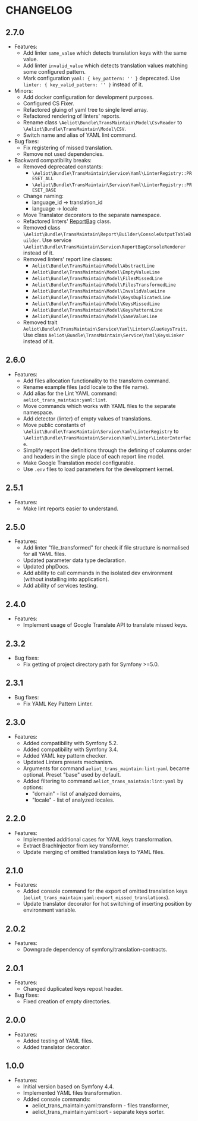 CHANGELOG
=========

2.7.0
-----
* Features:
  * Add linter `same_value` which detects translation keys with the same value.
  * Add linter `invalid_value` which detects translation values matching some configured pattern.
  * Mark configuration `yaml: { key_pattern: '' }` deprecated.
    Use `linter: { key_valid_pattern: '' }` instead of it.
* Minors:
  * Add docker configuration for development purposes.
  * Configured CS Fixer.
  * Refactored gluing of yaml tree to single level array.
  * Refactored rendering of linters' reports.
  * Rename class `\Aeliot\Bundle\TransMaintain\Model\CsvReader` to `\Aeliot\Bundle\TransMaintain\Model\CSV`.
  * Switch name and alias of YAML lint command.
* Bug fixes:
  * Fix registering of missed translation.
  * Remove not used dependencies.
* Backward compatibility breaks:
  * Removed deprecated constants:
    * `\Aeliot\Bundle\TransMaintain\Service\Yaml\LinterRegistry::PRESET_ALL`
    * `\Aeliot\Bundle\TransMaintain\Service\Yaml\LinterRegistry::PRESET_BASE`
  * Change naming:
    * language_id -> translation_id
    * language -> locale
  * Move Translator decorators to the separate namespace.
  * Refactored linters' [ReportBag](src/Model/ReportBag.php) class.
  * Removed class `\Aeliot\Bundle\TransMaintain\Report\Builder\ConsoleOutputTableBuilder`.
    Use service `\Aeliot\Bundle\TransMaintain\Service\ReportBagConsoleRenderer` instead of it.
  * Removed linters' report line classes:
    * `Aeliot\Bundle\TransMaintain\Model\AbstractLine`
    * `Aeliot\Bundle\TransMaintain\Model\EmptyValueLine`
    * `Aeliot\Bundle\TransMaintain\Model\FilesMissedLine`
    * `Aeliot\Bundle\TransMaintain\Model\FilesTransformedLine`
    * `Aeliot\Bundle\TransMaintain\Model\InvalidValueLine`
    * `Aeliot\Bundle\TransMaintain\Model\KeysDuplicatedLine`
    * `Aeliot\Bundle\TransMaintain\Model\KeysMissedLine`
    * `Aeliot\Bundle\TransMaintain\Model\KeysPatternLine`
    * `Aeliot\Bundle\TransMaintain\Model\SameValueLine`
  * Removed trait `Aeliot\Bundle\TransMaintain\Service\Yaml\Linter\GlueKeysTrait`. 
    Use class `Aeliot\Bundle\TransMaintain\Service\Yaml\KeysLinker` instead of it. 

2.6.0
-----
* Features:
  * Add files allocation functionality to the transform command.
  * Rename example files (add locale to the file name).
  * Add alias for the Lint YAML command: `aeliot_trans_maintain:yaml:lint`.
  * Move commands which works with YAML files to the separate namespace.
  * Add detector (linter) of empty values of translations.
  * Move public constants of `\Aeliot\Bundle\TransMaintain\Service\Yaml\LinterRegistry` to `\Aeliot\Bundle\TransMaintain\Service\Yaml\Linter\LinterInterface`.
  * Simplify report line definitions through the defining of columns order and headers in the single place of each report line model.
  * Make Google Translation model configurable.
  * Use `.env` files to load parameters for the development kernel.

2.5.1
-----
* Features:
  * Make lint reports easier to understand.

2.5.0
-----
* Features:
  * Add linter "file_transformed" for check if file structure is normalised for all YAML files.
  * Updated parameter data type declaration.
  * Updated phpDocs.
  * Add ability to call commands in the isolated dev environment (without installing into application).
  * Add ability of services testing.

2.4.0
-----
* Features:
  * Implement usage of Google Translate API to translate missed keys.

2.3.2
-----
* Bug fixes:
  * Fix getting of project directory path for Symfony >=5.0.

2.3.1
-----
* Bug fixes:
  * Fix YAML Key Pattern Linter.

2.3.0
-----
* Features:
  * Added compatibility with Symfony 5.2.
  * Added compatibility with Symfony 3.4.
  * Added YAML key pattern checker.
  * Updated Linters presets mechanism.
  * Arguments for command `aeliot_trans_maintain:lint:yaml` became optional. Preset "base" used by default.
  * Added filtering to command `aeliot_trans_maintain:lint:yaml` by options:
    * "domain" - list of analyzed domains,
    * "locale" - list of analyzed locales.

2.2.0
-----
* Features:
  * Implemented additional cases for YAML keys transformation.
  * Extract BrachInjector from key transformer.
  * Update merging of omitted translation keys to YAML files.

2.1.0
-----
* Features:
  * Added console command for the export of omitted translation keys (`aeliot_trans_maintain:yaml:export_missed_translations`).
  * Update translator decorator for hot switching of inserting position by environment variable.

2.0.2
-----
* Features:
  * Downgrade dependency of symfony/translation-contracts.

2.0.1
-----
* Features:
  * Changed duplicated keys repost header.
* Bug fixes:
  * Fixed creation of empty directories.

2.0.0
-----
* Features:
  * Added testing of YAML files.
  * Added translator decorator.

1.0.0
-----
* Features:
  * Initial version based on Symfony 4.4.
  * Implemented YAML files transformation.
  * Added console commands:
      * aeliot_trans_maintain:yaml:transform - files transformer,
      * aeliot_trans_maintain:yaml:sort - separate keys sorter.

